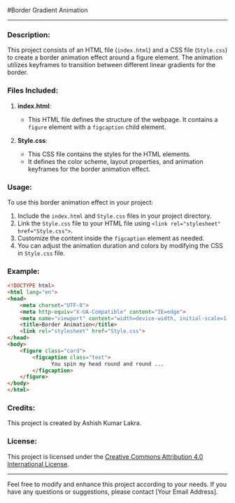 #Border Gradient Animation

---

### Description:

This project consists of an HTML file (`index.html`) and a CSS file (`Style.css`) to create a border animation effect around a figure element. The animation utilizes keyframes to transition between different linear gradients for the border.

### Files Included:

1. **index.html**: 
   - This HTML file defines the structure of the webpage. It contains a `figure` element with a `figcaption` child element.

2. **Style.css**: 
   - This CSS file contains the styles for the HTML elements.
   - It defines the color scheme, layout properties, and animation keyframes for the border animation effect.

### Usage:

To use this border animation effect in your project:

1. Include the `index.html` and `Style.css` files in your project directory.
2. Link the `Style.css` file to your HTML file using `<link rel="stylesheet" href="Style.css">`.
3. Customize the content inside the `figcaption` element as needed.
4. You can adjust the animation duration and colors by modifying the CSS in `Style.css` file.

### Example:

```html
<!DOCTYPE html>
<html lang="en">
<head>
    <meta charset="UTF-8">
    <meta http-equiv="X-UA-Compatible" content="IE=edge">
    <meta name="viewport" content="width=device-width, initial-scale=1.0">
    <title>Border Animation</title>
    <link rel="stylesheet" href="Style.css">
</head>
<body> 
    <figure class="card">
        <figcaption class="text">
              You spin my head round and round ...
        </figcaption>
    </figure>
</body>
</html>
```

### Credits:

This project is created by Ashish Kumar Lakra.

### License:

This project is licensed under the [Creative Commons Attribution 4.0 International License](https://creativecommons.org/licenses/by/4.0/).

---

Feel free to modify and enhance this project according to your needs. If you have any questions or suggestions, please contact [Your Email Address].
